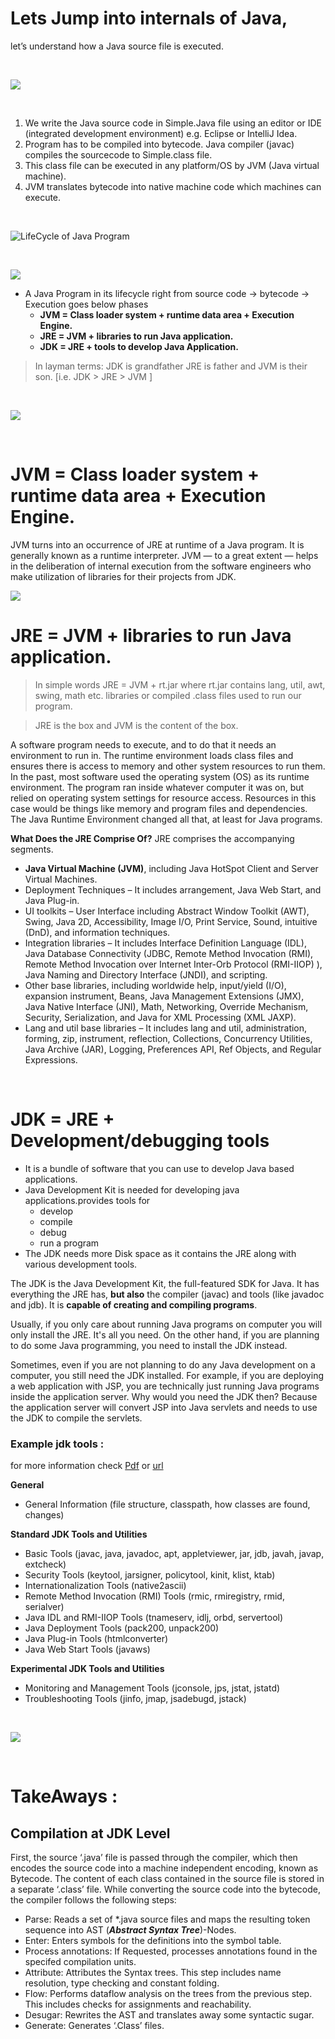 # **Lets Jump into internals of Java**, 
let’s understand how a Java source file is executed.

<br>

![](https://github.com/charankumarpalla/laughing-buddha/blob/development/Java/ResourcesFiles/Pictures/Java_Source_to_machinelevelcode.jpg?raw=true)


<br>

1.	We write the Java source code in Simple.Java file using an editor or IDE (integrated development environment) e.g. Eclipse or IntelliJ Idea.
2.	Program has to be compiled into bytecode. Java compiler (javac) compiles the sourcecode to Simple.class file.
3.	This class file can be executed in any platform/OS by JVM (Java virtual machine).
4.	JVM translates bytecode into native machine code which machines can execute.

<br>

![LifeCycle of Java Program](https://github.com/charankumarpalla/laughing-buddha/blob/development/Java/ResourcesFiles/Pictures/What-is-difference-between-JDK-JRE-and-JVM.jpg?raw=true)


<br>

![ ](https://github.com/charankumarpalla/laughing-buddha/blob/development/Java/ResourcesFiles/Pictures/java-execution-process.png?raw=true)



* A Java Program in its lifecycle right from source code -> bytecode -> Execution goes below phases
    * **JVM = Class loader system + runtime data area + Execution Engine.**
    * **JRE = JVM + libraries to run Java application.**
    * **JDK = JRE + tools to develop Java Application.**
    
> In layman terms: JDK is grandfather JRE is father and JVM is their son. [i.e. JDK > JRE > JVM ]

<br>


![](https://github.com/charankumarpalla/laughing-buddha/blob/development/Java/ResourcesFiles/Pictures/JDK_JRE_JVM.jpg?raw=true)


<br>


# **JVM** = Class loader system + runtime data area + Execution Engine.

JVM turns into an occurrence of JRE at runtime of a Java program. It is generally known as a runtime interpreter. JVM — to a great extent — helps in the deliberation of internal execution from the software engineers who make utilization of libraries for their projects from JDK.

![](https://github.com/charankumarpalla/laughing-buddha/blob/development/Java/ResourcesFiles/Pictures/HotSpot%20JVM%20Architecture.png?raw=true)





# **JRE** = JVM + libraries to run Java application.


> In simple words JRE = JVM + rt.jar
   where rt.jar contains lang, util, awt, swing, math etc. libraries or compiled .class files used to run our program.
   
>JRE is the box and JVM is the content of the box.

A software program needs to execute, and to do that it needs an environment to run in. The runtime environment loads class files and ensures there is access to memory and other system resources to run them. In the past, most software used the operating system (OS) as its runtime environment. The program ran inside whatever computer it was on, but relied on operating system settings for resource access. Resources in this case would be things like memory and program files and dependencies. The Java Runtime Environment changed all that, at least for Java programs.




**What Does the JRE Comprise Of?**
JRE comprises the accompanying segments.

- **Java Virtual Machine (JVM)**, including Java HotSpot Client and Server Virtual Machines.
- Deployment Techniques – It includes arrangement, Java Web Start, and Java Plug-in.
- UI toolkits – User Interface including Abstract Window Toolkit (AWT), Swing, Java 2D, Accessibility, Image I/O, Print Service, Sound, intuitive (DnD), and information techniques.
- Integration libraries – It includes Interface Definition Language (IDL), Java Database Connectivity (JDBC, Remote Method Invocation (RMI), Remote Method Invocation over Internet Inter-Orb Protocol (RMI-IIOP) ), Java Naming and Directory Interface (JNDI), and scripting.
- Other base libraries, including worldwide help, input/yield (I/O), expansion instrument, Beans, Java Management Extensions (JMX), Java Native Interface (JNI), Math, Networking, Override Mechanism, Security, Serialization, and Java for XML Processing (XML JAXP).
- Lang and util base libraries – It includes lang and util, administration, forming, zip, instrument, reflection, Collections, Concurrency Utilities, Java Archive (JAR), Logging, Preferences API, Ref Objects, and Regular Expressions.


<br>


# **JDK** = JRE + Development/debugging tools

- It is a bundle of software that you can use to develop Java based applications.
- Java Development Kit is needed for developing java applications.provides tools for 
    -  develop
    -  compile
    -  debug
    -  run a program
- The JDK needs more Disk space as it contains the JRE along with various development tools.


The JDK is the Java Development Kit, the full-featured SDK for Java. It has everything the JRE has, **but also** the compiler (javac) and tools (like javadoc and jdb). It is **capable of creating and compiling programs**.

Usually, if you only care about running Java programs on computer you will only install the JRE. It's all you need. On the other hand, if you are planning to do some Java programming, you need to install the JDK instead.

Sometimes, even if you are not planning to do any Java development on a computer, you still need the JDK installed. For example, if you are deploying a web application with JSP, you are technically just running Java programs inside the application server. Why would you need the JDK then? Because the application server will convert JSP into Java servlets and needs to use the JDK to compile the servlets.

### Example jdk tools : 
for more information check  [Pdf](https://github.com/charankumarpalla/laughing-buddha/blob/development/Java/ResourcesFiles/BasicJavaTopics/JDK%20Tools%20with%20Names.pdf)  or  [url](https://www.cs.mun.ca/java-api-1.5/tooldocs/index.html)

**General**
-	General Information (file structure, classpath, how classes are found, changes)  

**Standard JDK Tools and Utilities**
- Basic Tools (javac, java, javadoc, apt, appletviewer, jar, jdb, javah, javap, extcheck)  
-	Security Tools (keytool, jarsigner, policytool, kinit, klist, ktab)  
-	Internationalization Tools (native2ascii)
-	Remote Method Invocation (RMI) Tools (rmic, rmiregistry, rmid, serialver)
-	Java IDL and RMI-IIOP Tools (tnameserv, idlj, orbd, servertool)
-	Java Deployment Tools (pack200, unpack200)
-	Java Plug-in Tools (htmlconverter)
-	Java Web Start Tools (javaws)

**Experimental JDK Tools and Utilities**
-	Monitoring and Management Tools (jconsole, jps, jstat, jstatd)
-	Troubleshooting Tools (jinfo, jmap, jsadebugd, jstack)      

<br> 

![ ](https://github.com/charankumarpalla/laughing-buddha/blob/development/Java/ResourcesFiles/Pictures/j2se5.gif?raw=true)

<br> 





# TakeAways :

## Compilation at JDK Level
First, the source ‘.java’ file is passed through the compiler, which then encodes the source code into a machine independent encoding, known as Bytecode. The content of each class contained in the source file is stored in a separate ‘.class’ file. While converting the source code into the bytecode, the compiler follows the following steps:

- Parse: Reads a set of *.java source files and maps the resulting token sequence into AST (_**Abstract Syntax Tree**_)-Nodes.
- 	Enter: Enters symbols for the definitions into the symbol table.
-	Process annotations: If Requested, processes annotations found in the specifed compilation units.
-	Attribute: Attributes the Syntax trees. This step includes name resolution, type checking and constant folding.
-	Flow: Performs dataflow analysis on the trees from the previous step. This includes checks for assignments and reachability.
-	Desugar: Rewrites the AST and translates away some syntactic sugar.
-	Generate: Generates ‘.Class’ files.

